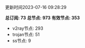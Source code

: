 更新时间2023-07-16 09:28:29

**总订阅: 73**
**总节点: 973**
**有效节点: 353**
- v2ray节点: 293
- trojan节点: 51
- ss节点: 9
